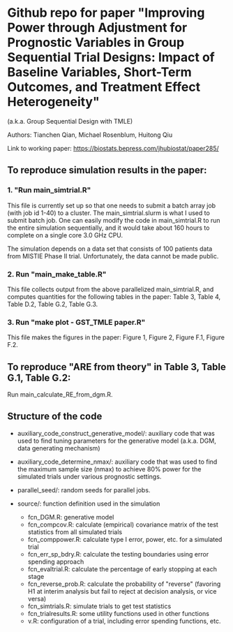 # Github repo for paper "Improving Power  through Adjustment for Prognostic Variables in Group Sequential Trial Designs: Impact of Baseline Variables, Short-Term Outcomes, and Treatment Effect Heterogeneity"

(a.k.a. Group Sequential Design with TMLE)

Authors: Tianchen Qian, Michael Rosenblum, Huitong Qiu

Link to working paper: https://biostats.bepress.com/jhubiostat/paper285/



## To reproduce simulation results in the paper:

### 1. "Run main_simtrial.R"

This file is currently set up so that one needs to submit a batch array job (with job id 1-40) to a cluster. The main_simtrial.slurm is what I used to submit batch job. One can easily modify the code in main_simtrial.R to run the entire simulation sequentially, and it would take about 160 hours to complete on a single core 3.0 GHz CPU.

The simulation depends on a data set that consists of 100 patients data from MISTIE Phase II trial. Unfortunately, the data cannot be made public.

### 2. Run "main_make_table.R"

This file collects output from the above parallelized main_simtrial.R, and computes quantities for the following tables in the paper: Table 3, Table 4, Table D.2, Table G.2, Table G.3.

### 3. Run "make plot - GST_TMLE paper.R"

This file makes the figures in the paper: Figure 1, Figure 2, Figure F.1, Figure F.2.

## To reproduce "ARE from theory" in Table 3, Table G.1, Table G.2:

Run main_calculate_RE_from_dgm.R.


## Structure of the code

* auxiliary_code_construct_generative_model/: auxiliary code that was used to find tuning parameters for the generative model (a.k.a. DGM, data generating mechanism)

* auxiliary_code_determine_nmax/: auxiliary code that was used to find the maximum sample size (nmax) to achieve 80% power for the simulated trials under various prognostic settings.

* parallel_seed/: random seeds for parallel jobs.

* source/: function definition used in the simulation

  * fcn_DGM.R: generative model
  * fcn_compcov.R: calculate (empirical) covariance matrix of the test statistics from all simulated trials
  * fcn_comppower.R: calculate type I error, power, etc. for a simulated trial
  * fcn_err_sp_bdry.R: calculate the testing boundaries using error spending approach
  * fcn_evaltrial.R: calculate the percentage of early stopping at each stage
  * fcn_reverse_prob.R: calculate the probability of "reverse" (favoring H1 at interim analysis but fail to reject at decision analysis, or vice versa)
  * fcn_simtrials.R: simulate trials to get test statistics
  * fcn_trialresults.R: some utility functions used in other functions
  * v.R: configuration of a trial, including error spending functions, etc.
